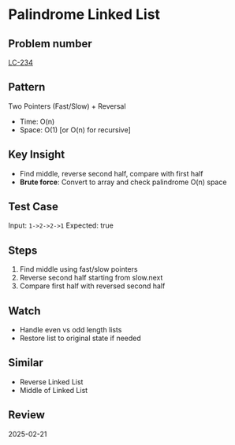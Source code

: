 # Palindrome Linked List

## Problem number

[LC-234](https://leetcode.com/problems/palindrome-linked-list)

## Pattern

Two Pointers (Fast/Slow) + Reversal

- Time: O(n)
- Space: O(1) [or O(n) for recursive]

## Key Insight

- Find middle, reverse second half, compare with first half
- **Brute force**: Convert to array and check palindrome O(n) space

## Test Case

Input: `1->2->2->1`
Expected: true

## Steps

1. Find middle using fast/slow pointers
2. Reverse second half starting from slow.next
3. Compare first half with reversed second half

## Watch

- Handle even vs odd length lists
- Restore list to original state if needed

## Similar

- Reverse Linked List
- Middle of Linked List

## Review

2025-02-21
